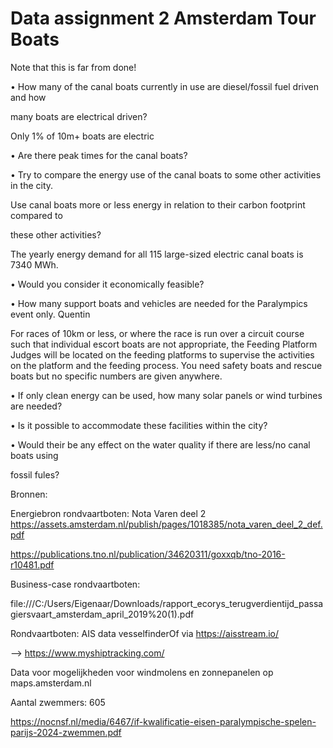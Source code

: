 # Data assignment 2 Amsterdam Tour Boats
Note that this is far from done!

• How many of the canal boats currently in use are diesel/fossil fuel driven and how 

many boats are electrical driven? 

Only 1% of 10m+ boats are electric 

• Are there peak times for the canal boats? 

• Try to compare the energy use of the canal boats to some other activities in the city. 

Use canal boats more or less energy in relation to their carbon footprint compared to 

these other activities? 

The yearly energy demand for all 115 large-sized electric canal boats is 7340 MWh.  

 

• Would you consider it economically feasible? 

• How many support boats and vehicles are needed for the Paralympics event only. Quentin 

For races of 10km or less, or where the race is run over a circuit course such that individual escort boats are not appropriate, the Feeding Platform Judges will be located on the feeding platforms to supervise the activities on the platform and the feeding process. You need safety boats and rescue boats but no specific numbers are given anywhere.  

• If only clean energy can be used, how many solar panels or wind turbines are needed? 

• Is it possible to accommodate these facilities within the city? 

• Would their be any effect on the water quality if there are less/no canal boats using 

fossil fules? 

 

 

 

 

 

 

 

 

 

Bronnen: 

Energiebron rondvaartboten: Nota Varen deel 2 https://assets.amsterdam.nl/publish/pages/1018385/nota_varen_deel_2_def.pdf 

https://publications.tno.nl/publication/34620311/goxxqb/tno-2016-r10481.pdf 

Business-case rondvaartboten:  

file:///C:/Users/Eigenaar/Downloads/rapport_ecorys_terugverdientijd_passagiersvaart_amsterdam_april_2019%20(1).pdf 

Rondvaartboten: AIS data vesselfinderOf via https://aisstream.io/  

--> https://www.myshiptracking.com/ 

Data voor mogelijkheden voor windmolens en zonnepanelen op maps.amsterdam.nl 

 

Aantal zwemmers: 605 

https://nocnsf.nl/media/6467/if-kwalificatie-eisen-paralympische-spelen-parijs-2024-zwemmen.pdf  

 

 

 
